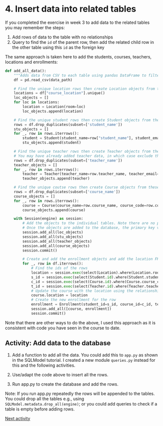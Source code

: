 # 4. Insert data into related tables

If you completed the exercise in week 3 to add data to the related tables you may remember the steps:

1. Add rows of data to the table with no relationships
2. Query to find the `id` of the parent row, then add the related child row in the other table using this `id` as the
   foreign key

The same approach is taken here to add the students, courses, teachers, locations and enrollments:

```python
def add_all_data():
    """Adds data from CSV to each table using pandas DataFrame to filter the data. """
    df = pd.read_csv(data_path)

    # Find the unique location rows then create Location objects from these
    locations = df["course_location"].unique()
    loc_objects = []
    for loc in locations:
        location = Location(room=loc)
        loc_objects.append(location)

    # Find the unique student rows then create Student objects from these
    rows = df.drop_duplicates(subset=['student_name'])
    stu_objects = []
    for _, row in rows.iterrows():
        student = Student(student_name=row["student_name"], student_email=row["student_email"])
        stu_objects.append(student)

    # Find the unique teacher rows then create Teacher objects from these
    # You may have already added teacher data, in which case exclude this section
    rows = df.drop_duplicates(subset=['teacher_name'])
    teacher_objects = []
    for _, row in rows.iterrows():
        teacher = Teacher(teacher_name=row.teacher_name, teacher_email=row.teacher_email)
        teacher_objects.append(teacher)

    # Find the unique coutse rows then create Course objects from these
    rows = df.drop_duplicates(subset=['course_name'])
    course_objects = []
    for _, row in rows.iterrows():
        course = Course(course_name=row.course_name, course_code=row.course_code, course_schedule=row.course_schedule)
        course_objects.append(course)

    with Session(engine) as session:
        # Add the objects to the individual tables. Note there are no primary or foreign key values at this stage.
        # Once the objects are added to the database, the primary key value will be created 
        session.add_all(loc_objects)
        session.add_all(stu_objects)
        session.add_all(teacher_objects)
        session.add_all(course_objects)
        session.commit()

        # Create and add the enrollment objects and add the location FK to the courses
        for _, row in df.iterrows():
            # Find the ids of the rows
            location = session.exec(select(Location).where(Location.room == row["course_location"])).first()
            s_id = session.exec(select(Student.id).where(Student.student_email == row["student_email"])).first()
            c_id = session.exec(select(Course.id).where(Course.course_code == row["course_code"])).first()
            t_id = session.exec(select(Teacher.id).where(Teacher.teacher_email == row["teacher_email"])).first()
            # Update the course with the location using the relationship attribute
            course.location = location
            # Create the new enrollment for the row
            enrollment = Enrollment(student_id=s_id, course_id=c_id, teacher_id=t_id)
            session.add_all([course, enrollment])
            session.commit()
```

Note that there are other ways to do the above, I used this approach as it is consistent with code you have seen in the
course to date.

## Activity: Add data to the database

1. Add a function to add all the data. You could add this to `app.py` as shown in the SQLModel tutorial. I created a new
   module `queries.py` instead for this and the following activities.

2. Use/adapt the code above to insert all the rows.

3. Run app.py to create the database and add the rows.

Note: If you run app.py repeatedly the rows will be appended to the tables. You could drop all the tables e.g., using
`SQLModel.metadata.drop_all(engine)`; or you could add queries to check if a table is empty before adding rows.

[Next activity](8-05-select.md)